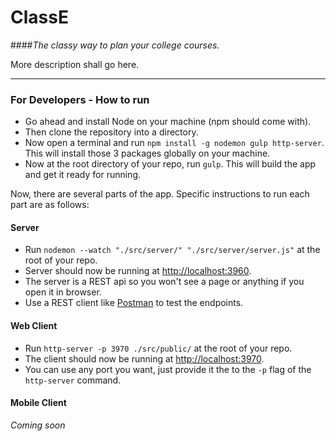 # ClassE

####*The classy way to plan your college courses.*

More description shall go here.

---

### For Developers - How to run

- Go ahead and install Node on your machine (npm should come with).
- Then clone the repository into a directory.
- Now open a terminal and run `npm install -g nodemon gulp http-server`. This will install those 3 packages globally on your machine.
- Now at the root directory of your repo, run `gulp`. This will build the app and get it ready for running.

Now, there are several parts of the app. Specific instructions to run each part are as follows:

#### Server

- Run `nodemon --watch "./src/server/" "./src/server/server.js"` at the root of your repo.
- Server should now be running at [http://localhost:3960](http://localhost:3960).
- The server is a REST api so you won't see a page or anything if you open it in browser.
- Use a REST client like [Postman](https://www.getpostman.com/) to test the endpoints.

#### Web Client

- Run `http-server -p 3970 ./src/public/` at the root of your repo.
- The client should now be running at [http://localhost:3970](http://localhost:3970).
- You can use any port you want, just provide it the to the `-p` flag of the `http-server` command.

#### Mobile Client

*Coming soon*
